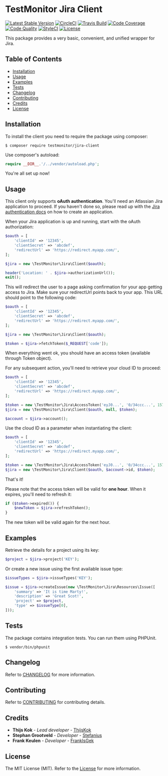 # TestMonitor Jira Client

[![Latest Stable Version](https://poser.pugx.org/testmonitor/jira-client/v/stable)](https://packagist.org/packages/testmonitor/jira-client)
[![CircleCI](https://img.shields.io/circleci/project/github/testmonitor/jira-client.svg)](https://circleci.com/gh/testmonitor/jira-client)
[![Travis Build](https://travis-ci.com/testmonitor/jira-client.svg?branch=master)](https://app.travis-ci.com/github/testmonitor/jira-client)
[![Code Coverage](https://scrutinizer-ci.com/g/testmonitor/jira-client/badges/coverage.png?b=master)](https://scrutinizer-ci.com/g/testmonitor/jira-client/?branch=master)
[![Code Quality](https://scrutinizer-ci.com/g/testmonitor/jira-client/badges/quality-score.png?b=master)](https://scrutinizer-ci.com/g/testmonitor/jira-client/?branch=master)
[![StyleCI](https://styleci.io/repos/222957448/shield)](https://styleci.io/repos/222957448)
[![License](https://poser.pugx.org/testmonitor/jira-client/license)](https://packagist.org/packages/testmonitor/jira-client)

This package provides a very basic, convenient, and unified wrapper for Jira.

## Table of Contents

- [Installation](#installation)
- [Usage](#usage)
- [Examples](#examples)
- [Tests](#tests)
- [Changelog](#changelog)
- [Contributing](#contributing)
- [Credits](#credits)
- [License](#license)

## Installation

To install the client you need to require the package using composer:

    $ composer require testmonitor/jira-client

Use composer's autoload:

```php
require __DIR__.'/../vendor/autoload.php';
```

You're all set up now!

## Usage

This client only supports **oAuth authentication**. You'll need an Atlassian Jira application to proceed. If you haven't done so,
please read up with the [Jira authentication docs](https://developer.atlassian.com/console/myapps/) on how
to create an application.

When your Jira application is up and running, start with the oAuth authorization:

```php
$oauth = [
    'clientId' => '12345',
    'clientSecret' => 'abcdef',
    'redirectUrl' => 'https://redirect.myapp.com/',
];

$jira = new \TestMonitor\Jira\Client($oauth);

header('Location: ' . $jira->authorizationUrl());
exit();
```

This will redirect the user to a page asking confirmation for your app getting access to Jira. Make sure your redirectUrl points
back to your app. This URL should point to the following code:

```php
$oauth = [
    'clientId' => '12345',
    'clientSecret' => 'abcdef',
    'redirectUrl' => 'https://redirect.myapp.com/',
];

$jira = new \TestMonitor\Jira\Client($oauth);

$token = $jira->fetchToken($_REQUEST['code']);
```

When everything went ok, you should have an access token (available through Token object).

For any subsequent action, you'll need to retrieve your cloud ID to proceed:

```php
$oauth = [
    'clientId' => '12345',
    'clientSecret' => 'abcdef',
    'redirectUrl' => 'https://redirect.myapp.com/',
];

$token = new \TestMonitor\Jira\AccessToken('eyJ0...', '0/34ccc...', 1574601877); // the token you got last time
$jira = new \TestMonitor\Jira\Client($oauth, null, $token);

$account = $jira->account();
```

Use the cloud ID as a parameter when instantiating the client:

```php
$oauth = [
    'clientId' => '12345',
    'clientSecret' => 'abcdef',
    'redirectUrl' => 'https://redirect.myapp.com/',
];

$token = new \TestMonitor\Jira\AccessToken('eyJ0...', '0/34ccc...', 1574601877);
$jira = new \TestMonitor\Jira\Client($oauth, $account->id, $token);
```

That's it!

Please note that the access token will be valid for **one hour**. When it expires, you'll need to refresh it:

```php
if ($token->expired()) {
    $newToken = $jira->refreshToken();
}
```

The new token will be valid again for the next hour.

## Examples

Retrieve the details for a project using its key:

```php
$project = $jira->project('KEY');
```

Or create a new issue using the first available issue type:

```php
$issueTypes = $jira->issueTypes('KEY');

$issue = $jira->createIssue(new \TestMonitor\Jira\Resources\Issue([
    'summary' => 'It is time Marty!',
    'description' => 'Great Scot!',
    'project' => $project,
    'type' => $issueType[0],
]));
```

## Tests

The package contains integration tests. You can run them using PHPUnit.

    $ vendor/bin/phpunit


## Changelog

Refer to [CHANGELOG](CHANGELOG.md) for more information.

## Contributing

Refer to [CONTRIBUTING](CONTRIBUTING.md) for contributing details.

## Credits

- **Thijs Kok** - _Lead developer_ - [ThijsKok](https://github.com/thijskok)
- **Stephan Grootveld** - _Developer_ - [Stefanius](https://github.com/stefanius)
- **Frank Keulen** - _Developer_ - [FrankIsGek](https://github.com/frankisgek)

## License

The MIT License (MIT). Refer to the [License](LICENSE.md) for more information.
